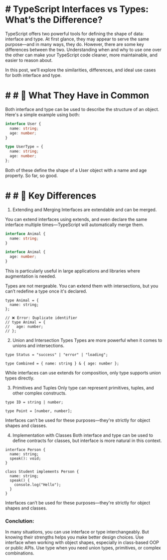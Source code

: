 # # TypeScript Interfaces vs Types: What’s the Difference?

TypeScript offers two powerful tools for defining the shape of data: interface and type. At first glance, they may appear to serve the same purpose—and in many ways, they do. However, there are some key differences between the two. Understanding when and why to use one over the other can make your TypeScript code cleaner, more maintainable, and easier to reason about.

In this post, we’ll explore the similarities, differences, and ideal use cases for both interface and type.

# # # 🔹 What They Have in Common

Both interface and type can be used to describe the structure of an object. Here's a simple example using both:

```ts
interface User {
  name: string;
  age: number;
}

type UserType = {
  name: string;
  age: number;
};
```

Both of these define the shape of a User object with a name and age property. So far, so good.

# # # 🔸 Key Differences

1. Extending and Merging
   Interfaces are extendable and can be merged.

You can extend interfaces using extends, and even declare the same interface multiple times—TypeScript will automatically merge them.

```ts
interface Animal {
  name: string;
}

interface Animal {
  age: number;
}
```

This is particularly useful in large applications and libraries where augmentation is needed.

Types are not mergeable. You can extend them with intersections, but you can’t redefine a type once it's declared.

```
type Animal = {
  name: string;
};

// ❌ Error: Duplicate identifier
// type Animal = {
//   age: number;
// };

```

2. Union and Intersection Types
   Types are more powerful when it comes to unions and intersections.

```
type Status = "success" | "error" | "loading";

type Combined = { name: string } & { age: number };

```

While interfaces can use extends for composition, only type supports union types directly.

3. Primitives and Tuples
   Only type can represent primitives, tuples, and other complex constructs.

```
type ID = string | number;

type Point = [number, number];
```

Interfaces can’t be used for these purposes—they're strictly for object shapes and classes.

4. Implementation with Classes
   Both interface and type can be used to define contracts for classes, but interface is more natural in this context.

```
interface Person {
  name: string;
  speak(): void;
}

class Student implements Person {
  name: string;
  speak() {
    console.log("Hello");
  }
}
```

Interfaces can’t be used for these purposes—they're strictly for object shapes and classes.

### Conclution:

In many situations, you can use interface or type interchangeably. But knowing their strengths helps you make better design choices. Use interface when working with object shapes, especially in class-based OOP or public APIs. Use type when you need union types, primitives, or complex combinations.
